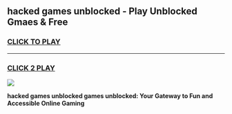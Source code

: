 
## hacked games unblocked - Play Unblocked Gmaes & Free
<h3>
<a href="https://premium.freeplayer.one?title=hacked_games_unblocked&ref=19F">CLICK TO PLAY</a></h3>
<hr>

<h3>
<a href="https://premium.freeplayer.one?title=hacked_games_unblocked&ref=19F">CLICK 2 PLAY</a>
  
</h3>

<a href="https://premium.freeplayer.one?title=hacked_games_unblocked&ref=19F/"><img src="https://clearcache.store/games.png"></a>


**hacked games unblocked games unblocked: Your Gateway to Fun and Accessible Online Gaming**

